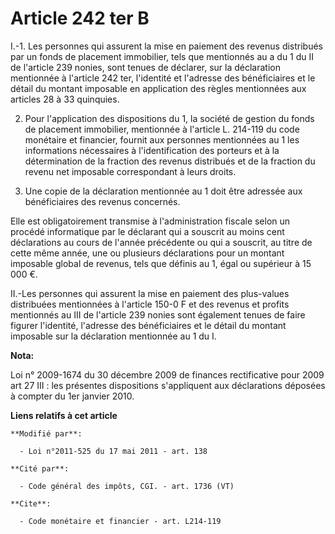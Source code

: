 # Article 242 ter B

I.-1. Les personnes qui assurent la mise en paiement des revenus distribués par un fonds de placement immobilier, tels que
mentionnés au a du 1 du II de l'article 239 nonies, sont tenues de déclarer, sur la déclaration mentionnée à l'article 242
ter, l'identité et l'adresse des bénéficiaires et le détail du montant imposable en application des règles mentionnées aux
articles 28 à 33 quinquies. 

2. Pour l'application des dispositions du 1, la société de gestion du fonds de placement immobilier, mentionnée à l'article
L. 214-119 du code monétaire et financier, fournit aux personnes mentionnées au 1 les informations nécessaires à
l'identification des porteurs et à la détermination de la fraction des revenus distribués et de la fraction du revenu net
imposable correspondant à leurs droits. 

3. Une copie de la déclaration mentionnée au 1 doit être adressée aux bénéficiaires des revenus concernés.

Elle est obligatoirement transmise à l'administration fiscale selon un procédé informatique par le déclarant qui a souscrit
au moins cent déclarations au cours de l'année précédente ou qui a souscrit, au titre de cette même année, une ou plusieurs
déclarations pour un montant imposable global de revenus, tels que définis au 1, égal ou supérieur à 15 000 €. 

II.-Les personnes qui assurent la mise en paiement des plus-values distribuées mentionnées à l'article 150-0 F et des revenus
et profits mentionnés au III de l'article 239 nonies sont également tenues de faire figurer l'identité, l'adresse des
bénéficiaires et le détail du montant imposable sur la déclaration mentionnée au 1 du I.

**Nota:**

Loi n° 2009-1674 du 30 décembre 2009 de finances rectificative pour 2009 art 27 III : les présentes dispositions s'appliquent
aux déclarations déposées à compter du 1er janvier 2010.

**Liens relatifs à cet article**

	**Modifié par**:

	  - Loi n°2011-525 du 17 mai 2011 - art. 138

	**Cité par**:

	  - Code général des impôts, CGI. - art. 1736 (VT)

	**Cite**:

	  - Code monétaire et financier - art. L214-119
